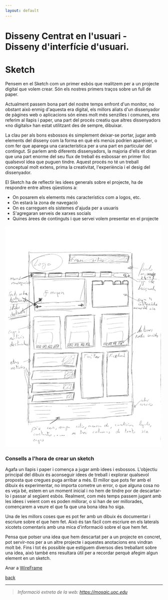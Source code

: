 ```yaml
---
layout: default
---
```


# Disseny Centrat en l'usuari - Disseny d'interfície d'usuari.

# Sketch

Pensem en el Sketch com un primer esbós que realitzem per a un projecte digital que volem crear. Són els nostres primers traços sobre un full de paper.

Actualment passem bona part del nostre temps enfront d'un monitor, no obstant això enmig d'aquesta era digital, els millors aliats d'un dissenyador de pàgines web o aplicacions són eines molt més senzilles i comunes, ens referim al llapis i paper, una part del procés creatiu que altres dissenyadors «no digitals» han estat utilitzant des de sempre, dibuixar.

La clau per als bons esbossos és simplement deixar-se portar, jugar amb elements del disseny com la forma en què els menús podrien aparéixer, o com fer que aparega una característica per a una part en particular del contingut. Si parlem amb diferents dissenyadors, la majoria d'ells et diran que una part enorme del seu flux de treball és esbossar en primer lloc qualsevol idea que puguen tindre. Aquest procés no té un treball conceptual molt extens, prima la creativitat, l'experiència i el desig del dissenyador.

El Sketch ha de reflectir les idees generals sobre el projecte, ha de respondre entre altres qüestions a: 

- On posarem els elements més característics com a logos, etc.
- On estarà la zona de navegació
- On es carreguen els sistemes d'ajuda per a usuaris
- S'agregaran serveis de xarxes socials
- Quines àrees de continguts i que servei volem presentar en el projecte

![Exemple de sketch.](./images/sketch1.png) 

### Consells a l'hora de crear un sketch

Agafa un llapis i paper i comença a jugar amb idees i esbossos. L'objectiu principal del dibuix és aconseguir idees de treball i explorar qualsevol proposta que cregues puga arribar a més. El millor que pots fer amb el dibuix és experimentar, no importa cometre un error, o que alguna cosa no es veja bé, estem en un moment inicial i no hem de tindre por de descartar-lo i passar al següent esbós. Realment, com més temps passem jugant amb les idees i veient com es poden millorar, o si han de ser millorades, començarem a veure el que fa que una bona idea ho siga.

Una de les millors coses que es pot fer amb un dibuix és documentar i escriure sobre el que hem fet. Això és tan fàcil com escriure en els laterals xicotets comentaris amb una mica d'informació sobre el que hem fet.

Pensa que potser una idea que hem descartat per a un projecte en concret, pot servir-nos per a un altre projecte i aquestes anotacions ens vindran molt bé. Fins i tot és possible que estiguem diversos dies treballant sobre una idea, això també ens resultara útil per a recordar perquè afegim algun element en un sketch.

Anar a [WireFrame](./wireframe.html)

[back](../../metiprot.html)

--------
> *Informació extreta de la web: https://mosaic.uoc.edu*
